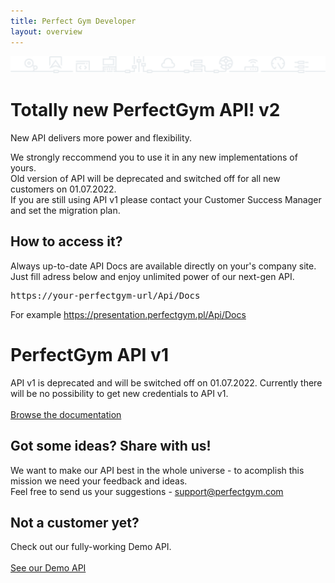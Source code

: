```yaml
---
title: Perfect Gym Developer
layout: overview
---
```


<div id="wrapper">
    <div class="pg-api-graphic-block">
      <img src="/assets/images/pg-api-graphic.png" alt="Perfect Gym api">
    </div>
    <div class="content">
        <h1 class="new-version">
            Totally new PerfectGym API!
            <span class="h1-background-text">v2</span>
        </h1>
        <p>
            New API delivers more power and flexibility.
        </p>
        <p>
            We strongly reccommend you to use it in any new implementations of yours.<br>
            Old version of API will be deprecated and switched off for all new customers on 01.07.2022.<br>
            If you are still using API v1 please contact your Customer Success Manager and set the migration plan.
        </p>
        <h2>How to access it?</h2>
        <p>
        Always up-to-date API Docs are available directly on your's company site.
        <br>
        Just fill adress below and enjoy unlimited power of our <span>next-gen&nbsp;API</span>.
        </p>
        <pre>https://your-perfectgym-url/Api/Docs</pre>
        <p>For example <a href="#">https://presentation.perfectgym.pl/Api/Docs</a></p>
        <h1 class="new-version">
            PerfectGym API
            <span class="h1-background-text">v1</span>
        </h1>
        <p>
            API v1 is deprecated and will be switched off on 01.07.2022. Currently there will be no possibility to get new credentials to API v1.
            <br>
            <br>
            <a href="/api/" class="button">Browse the documentation</a>
        </p>
        <h2>Got some ideas? Share with us!</h2>
        <p>We want to make our API best in the whole universe - to acomplish this mission we need your feedback and ideas.<br>
        Feel free to send us your suggestions - <a href="mailto:support@perfectgym.com">support@perfectgym.com</a>
        </p>
        <h2>Not a customer yet?</h2>
        <p>
        Check out our fully-working Demo API.<br><br>
        <a href="https://presentation.perfectgym.com/Api/Docs" class="button">See our Demo API</a>
        </p>
    </div>
</div>
